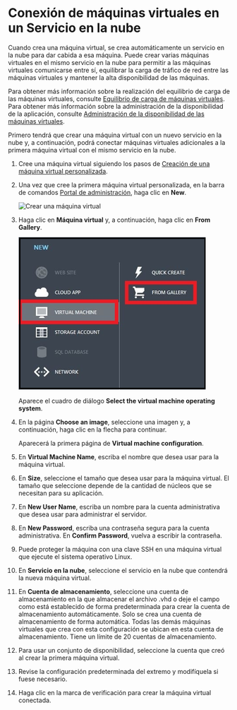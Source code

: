 <properties  authors="kathydav" editor="tysonn" manager="donaldg" />

# Conexión de máquinas virtuales en un Servicio en la nube

Cuando crea una máquina virtual, se crea automáticamente un servicio en la nube para dar cabida a esa máquina. Puede crear varias máquinas virtuales en el mismo servicio en la nube para permitir a las máquinas virtuales comunicarse entre sí, equilibrar la carga de tráfico de red entre las máquinas virtuales y mantener la alta disponibilidad de las máquinas.

Para obtener más información sobre la realización del equilibrio de carga de las máquinas virtuales, consulte [Equilibrio de carga de máquinas virtuales](../load-balancing-vms/). Para obtener más información sobre la administración de la disponibilidad de la aplicación, consulte [Administración de la disponibilidad de las máquinas virtuales](../manage-vm-availability/).

Primero tendrá que crear una máquina virtual con un nuevo servicio en la nube y, a continuación, podrá conectar máquinas virtuales adicionales a la primera máquina virtual con el mismo servicio en la nube.

1.  Cree una máquina virtual siguiendo los pasos de [Creación de una máquina virtual personalizada](../howto-custom-create-vm/).

2.  Una vez que cree la primera máquina virtual personalizada, en la barra de comandos [Portal de administración][1], haga clic en
    **New**.
    
    ![Crear una m&aacute;quina
    virtual](./media/howto-connect-vm-cloud-service/Create.png)

3.  Haga clic en **Máquina virtual** y, a continuación, haga clic en **From Gallery**.
    
    ![Crear una m&aacute;quina virtual personalizada](./media/howto-connect-vm-cloud-service/CreateNew.png)
    
    Aparece el cuadro de diálogo **Select the virtual machine operating system**.

4.  En la página **Choose an image**, seleccione una imagen y, a continuación, haga clic en la flecha para continuar.
    
    Aparecerá la primera página de **Virtual machine configuration**.

5.  En **Virtual Machine Name**, escriba el nombre que desea usar para la máquina virtual.

6.  En **Size**, seleccione el tamaño que desea usar para la máquina virtual. El tamaño que seleccione depende de la cantidad de núcleos que se necesitan para su aplicación.

7.  En **New User Name**, escriba un nombre para la cuenta administrativa que desea usar para administrar el servidor.

8.  En **New Password**, escriba una contraseña segura para la cuenta administrativa. En **Confirm Password**, vuelva a escribir la contraseña.

9.  Puede proteger la máquina con una clave SSH en una máquina virtual que ejecute el sistema operativo Linux.

10. En **Servicio en la nube**, seleccione el servicio en la nube que contendrá la nueva máquina virtual.

11. En **Cuenta de almacenamiento**, seleccione una cuenta de almacenamiento en la que almacenar el archivo .vhd o deje el campo como está establecido de forma predeterminada para crear la cuenta de almacenamiento automáticamente. Solo se crea una cuenta de almacenamiento de forma automática. Todas las demás máquinas virtuales que crea con esta configuración se ubican en esta cuenta de almacenamiento. Tiene un límite de 20 cuentas de almacenamiento.

12. Para usar un conjunto de disponibilidad, seleccione la cuenta que creó al crear la primera máquina virtual.

13. Revise la configuración predeterminada del extremo y modifíquela si fuese necesario.

14. Haga clic en la marca de verificación para crear la máquina virtual conectada.



[1]: http://manage.windowsazure.com